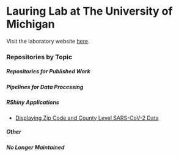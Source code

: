# Lauring Lab at The University of Michigan

Visit the laboratory website [here](<https://lauringlab.wordpress.com/>).

### Repositories by Topic

##### Repositories for Published Work


##### Pipelines for Data Processing


##### RShiny Applications

* [Displaying Zip Code and County Level SARS-CoV-2 Data](<https://github.com/lauringlab/sapphire_covid_display>)

##### Other


##### No Longer Maintained

